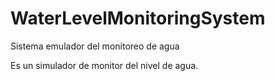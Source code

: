 # WaterLevelMonitoringSystem
Sistema emulador del monitoreo de agua

Es un simulador de monitor del nivel de agua.
